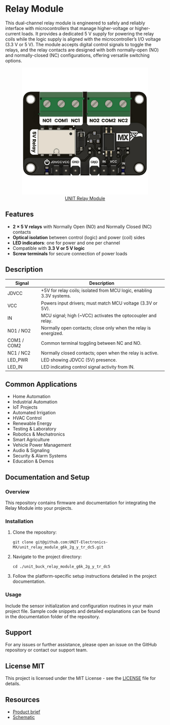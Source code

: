 # Relay Module

This dual-channel relay module is engineered to safely and reliably interface with microcontrollers that manage higher-voltage or higher-current loads. It provides a dedicated 5 V supply for powering the relay coils while the logic supply is aligned with the microcontroller’s I/O voltage (3.3 V or 5 V). The module accepts digital control signals to toggle the relays, and the relay contacts are designed with both normally-open (NO) and normally-closed (NC) configurations, offering versatile switching options.

<div align="center">
    <a href="./unit_relay_module_g6k_2g_y_tr_dc5.pdf"><img src="hardware/resources/img/relay_module.png" width="400px"><br/> UNIT Relay Module</a>
</div>


## **Features**
- **2 × 5 V relays** with Normally Open (NO) and Normally Closed (NC) contacts  
- **Optical isolation** between control (logic) and power (coil) sides  
- **LED indicators**: one for power and one per channel  
- Compatible with **3.3 V or 5 V logic**  
- **Screw terminals** for secure connection of power loads    


## **Description** 

<div align="center">

| Signal         | Description                                                                  |
|----------------|------------------------------------------------------------------------------|
| JDVCC          | +5V for relay coils; isolated from MCU logic, enabling 3.3V systems.         |
| VCC            | Powers input drivers; must match MCU voltage (3.3V or 5V).                   |
| IN             | MCU signal; high (~VCC) activates the optocoupler and relay.                 |
| NO1 / NO2      | Normally open contacts; close only when the relay is energized.              |
| COM1 / COM2    | Common terminal toggling between NC and NO.                                |
| NC1 / NC2      | Normally closed contacts; open when the relay is active.                     |
| LED_PWR        | LED showing JDVCC (5V) presence.                                               |
| LED_IN         | LED indicating control signal activity from IN.                            |

</div>



## Common Applications

- Home Automation
- Industrial Automation
- IoT Projects
- Automated Irrigation
- HVAC Control
- Renewable Energy
- Testing & Laboratory
- Robotics & Mechatronics
- Smart Agriculture
- Vehicle Power Management
- Audio & Signaling
- Security & Alarm Systems
- Education & Demos

## Documentation and Setup

### Overview
This repository contains firmware and documentation for integrating the Relay Module into your projects.

### Installation
1. Clone the repository:
   ```
   git clone git@github.com:UNIT-Electronics-MX/unit_relay_module_g6k_2g_y_tr_dc5.git
   ```
2. Navigate to the project directory:
   ```
   cd ./unit_buck_relay_module_g6k_2g_y_tr_dc5
   ```
3. Follow the platform-specific setup instructions detailed in the project documentation.

### Usage
Include the sensor initialization and configuration routines in your main project file. Sample code snippets and detailed explanations can be found in the documentation folder of the repository.


## Support
For any issues or further assistance, please open an issue on the GitHub repository or contact our support team.


## License MIT
This project is licensed under the MIT License - see the [LICENSE](LICENSE) file for details.

## Resources
- [Product brief](./unit_relay_module_g6k_2g_y_tr_dc5.pdf)
- [Schematic](./hardware/UE0089-SCH-G6K-2G-Y-TR-DC5-001-T.pdf)



